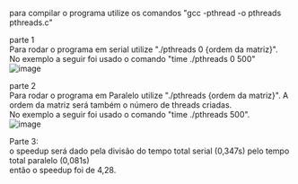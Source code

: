 para compilar o programa utilize os comandos "gcc -pthread -o pthreads pthreads.c"

parte 1<br>
Para rodar o programa em serial utilize "./pthreads 0 {ordem da matriz}".<br>
No exemplo a seguir foi usado o comando "time ./pthreads 0 500"<br>
![image](https://user-images.githubusercontent.com/79601694/230905474-087352b0-0c60-4281-b55a-d58860df9455.png)


parte 2<br>
Para rodar o programa em Paralelo utilize "./pthreads {ordem da matriz}". A ordem da matriz será também o número de threads criadas.<br>
No exemplo a seguir foi usado o comando "time ./pthreads 500".<br>
![image](https://user-images.githubusercontent.com/79601694/230905770-d7f1cb2e-77b7-4f12-a54c-aee4b673272d.png)

Parte 3:<br>
o speedup será dado pela divisão do tempo total serial (0,347s) pelo tempo total paralelo (0,081s)<br>
então o speedup foi de 4,28.

